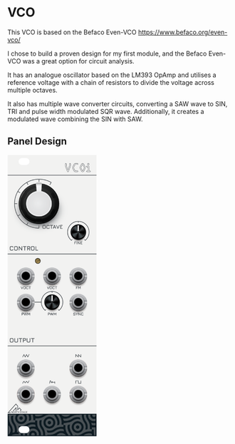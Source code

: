 # VCO
This VCO is based on the Befaco Even-VCO https://www.befaco.org/even-vco/

I chose to build a proven design for my first module, and the Befaco Even-VCO was a great option for circuit analysis.

It has an analogue oscillator based on the LM393 OpAmp and utilises a reference voltage with a chain of resistors to divide the voltage across multiple octaves. 

It also has multiple wave converter circuits, converting a SAW wave to SIN, TRI and pulse width modulated SQR wave. Additionally, it creates a modulated wave combining the SIN with SAW.   

## Panel Design

<img src="https://github.com/pipthepilot/Eurorack/blob/main/VCO/MODULE%20-%20NS%20VCO.png" width="200">
